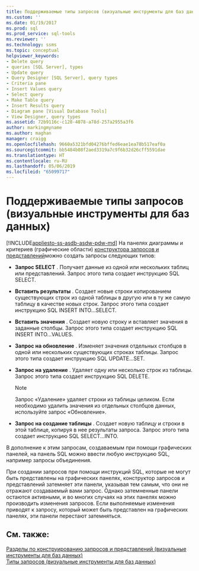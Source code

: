 ```yaml
---
title: Поддерживаемые типы запросов (визуальные инструменты для баз данных) | Документация Майкрософт
ms.custom: ''
ms.date: 01/19/2017
ms.prod: sql
ms.prod_service: sql-tools
ms.reviewer: ''
ms.technology: ssms
ms.topic: conceptual
helpviewer_keywords:
- Delete query
- queries [SQL Server], types
- Update query
- Query Designer [SQL Server], query types
- Criteria pane
- Insert Values query
- Select query
- Make Table query
- Insert Results query
- Diagram pane [Visual Database Tools]
- View Designer, query types
ms.assetid: 72b9116c-c128-4078-a78d-257a2955a3f6
author: markingmyname
ms.author: maghan
manager: craigg
ms.openlocfilehash: 9660a5321bfd04276bffed6eae1ea78b517eaf0a
ms.sourcegitcommit: bb5484b08f2aed3319a7c9f6b32d26cff5591dae
ms.translationtype: HT
ms.contentlocale: ru-RU
ms.lasthandoff: 05/06/2019
ms.locfileid: "65099717"
---
```

# <a name="supported-query-types-visual-database-tools"></a>Поддерживаемые типы запросов (визуальные инструменты для баз данных)
[!INCLUDE[appliesto-ss-asdb-asdw-pdw-md](../../includes/appliesto-ss-asdb-asdw-pdw-md.md)]
На панелях диаграммы и критериев (графические области) [конструктора запросов и представлений](../../ssms/visual-db-tools/query-and-view-designer-tools-visual-database-tools.md)можно создать запросы следующих типов:  
  
-   **Запрос SELECT** . Получает данные из одной или нескольких таблиц или представлений. Запрос этого типа создает инструкцию SQL SELECT.  
  
-   **Вставить результаты** . Создает новые строки копированием существующих строк из одной таблицы в другую или в ту же самую таблицу в качестве новых строк. Запрос этого типа создает инструкцию SQL INSERT INTO...SELECT.  
  
-   **Вставить значения** . Создает новую строку и вставляет значения в заданные столбцы. Запрос этого типа создает инструкцию SQL INSERT INTO...VALUES.  
  
-   **Запрос на обновление** . Изменяет значения отдельных столбцов в одной или нескольких существующих строках таблицы. Запрос этого типа создает инструкцию SQL UPDATE...SET.  
  
-   **Запрос на удаление** . Удаляет одну или несколько строк из таблицы. Запрос этого типа создает инструкцию SQL DELETE.  
  
    > [!NOTE]  
    > Запрос «Удаление» удаляет строки из таблицы целиком. Если необходимо удалить значения из отдельных столбцов данных, используйте запрос «Обновление».  
  
-   **Запрос на создание таблицы** . Создает новую таблицу и строки в этой таблице, копируя в нее результаты запроса. Запрос этого типа создает инструкцию SQL SELECT...INTO.  
  
В дополнение к этим запросам, создаваемым при помощи графических панелей, на панель SQL можно ввести любую инструкцию SQL, например запросы объединения.  
  
При создании запросов при помощи инструкций SQL, которые не могут быть представлены на графических панелях, конструктор запросов и представлений затемняет эти панели, указывая тем самым, что они не отражают создаваемый вами запрос. Однако затемненные панели остаются активными, и во многих случаях на этих панелях можно производить изменения запросов. Если выполняемые изменения приводят к запросу, который может быть представлен на графических панелях, эти панели перестают затемняться.  
  
## <a name="see-also"></a>См. также:  
[Разделы по конструированию запросов и представлений (визуальные инструменты для баз данных)](../../ssms/visual-db-tools/design-queries-and-views-how-to-topics-visual-database-tools.md)  
[Типы запросов (визуальные инструменты для баз данных)](../../ssms/visual-db-tools/types-of-queries-visual-database-tools.md)  
  
